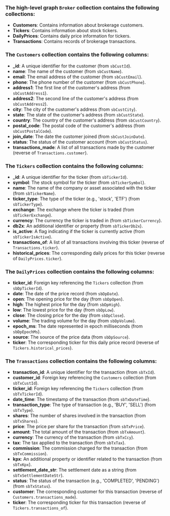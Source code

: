 ### The high-level graph `Broker` collection contains the following collections:
- **Customers**: Contains information about brokerage customers.
- **Tickers**: Contains information about stock tickers.
- **DailyPrices**: Contains daily price information for tickers.
- **Transactions**: Contains records of brokerage transactions.

### The `Customers` collection contains the following columns:
- **_id**: A unique identifier for the customer (from `sbCustId`).
- **name**: The name of the customer (from `sbCustName`).
- **email**: The email address of the customer (from `sbCustEmail`).
- **phone**: The phone number of the customer (from `sbCustPhone`).
- **address1**: The first line of the customer's address (from `sbCustAddress1`).
- **address2**: The second line of the customer's address (from `sbCustAddress2`).
- **city**: The city of the customer's address (from `sbCustCity`).
- **state**: The state of the customer's address (from `sbCustState`).
- **country**: The country of the customer's address (from `sbCustCountry`).
- **postal_code**: The postal code of the customer's address (from `sbCustPostalCode`).
- **join_date**: The date the customer joined (from `sbCustJoinDate`).
- **status**: The status of the customer account (from `sbCustStatus`).
- **transactions_made**: A list of all transactions made by the customer (reverse of `Transactions.customer`).

### The `Tickers` collection contains the following columns:
- **_id**: A unique identifier for the ticker (from `sbTickerId`).
- **symbol**: The stock symbol for the ticker (from `sbTickerSymbol`).
- **name**: The name of the company or asset associated with the ticker (from `sbTickerName`).
- **ticker_type**: The type of the ticker (e.g., 'stock', 'ETF') (from `sbTickerType`).
- **exchange**: The exchange where the ticker is traded (from `sbTickerExchange`).
- **currency**: The currency the ticker is traded in (from `sbTickerCurrency`).
- **db2x**: An additional identifier or property (from `sbTickerDb2x`).
- **is_active**: A flag indicating if the ticker is currently active (from `sbTickerIsActive`).
- **transactions_of**: A list of all transactions involving this ticker (reverse of `Transactions.ticker`).
- **historical_prices**: The corresponding daily prices for this ticker (reverse of `DailyPrices.ticker`).

### The `DailyPrices` collection contains the following columns:
- **ticker_id**: Foreign key referencing the `Tickers` collection (from `sbDpTickerId`).
- **date**: The date of the price record (from `sbDpDate`).
- **open**: The opening price for the day (from `sbDpOpen`).
- **high**: The highest price for the day (from `sbDpHigh`).
- **low**: The lowest price for the day (from `sbDpLow`).
- **close**: The closing price for the day (from `sbDpClose`).
- **volume**: The trading volume for the day (from `sbDpVolume`).
- **epoch_ms**: The date represented in epoch milliseconds (from `sbDpEpochMs`).
- **source**: The source of the price data (from `sbDpSource`).
- **ticker**: The corresponding ticker for this daily price record (reverse of `Tickers.historical_prices`).

### The `Transactions` collection contains the following columns:
- **transaction_id**: A unique identifier for the transaction (from `sbTxId`).
- **customer_id**: Foreign key referencing the `Customers` collection (from `sbTxCustId`).
- **ticker_id**: Foreign key referencing the `Tickers` collection (from `sbTxTickerId`).
- **date_time**: The timestamp of the transaction (from `sbTxDateTime`).
- **transaction_type**: The type of transaction (e.g., 'BUY', 'SELL') (from `sbTxType`).
- **shares**: The number of shares involved in the transaction (from `sbTxShares`).
- **price**: The price per share for the transaction (from `sbTxPrice`).
- **amount**: The total amount of the transaction (from `sbTxAmount`).
- **currency**: The currency of the transaction (from `sbTxCcy`).
- **tax**: The tax applied to the transaction (from `sbTxTax`).
- **commission**: The commission charged for the transaction (from `sbTxCommission`).
- **kpx**: An additional property or identifier related to the transaction (from `sbTxKpx`).
- **settlement_date_str**: The settlement date as a string (from `sbTxSettlementDateStr`).
- **status**: The status of the transaction (e.g., 'COMPLETED', 'PENDING') (from `sbTxStatus`).
- **customer**: The corresponding customer for this transaction (reverse of `Customers.transactions_made`).
- **ticker**: The corresponding ticker for this transaction (reverse of `Tickers.transactions_of`).
